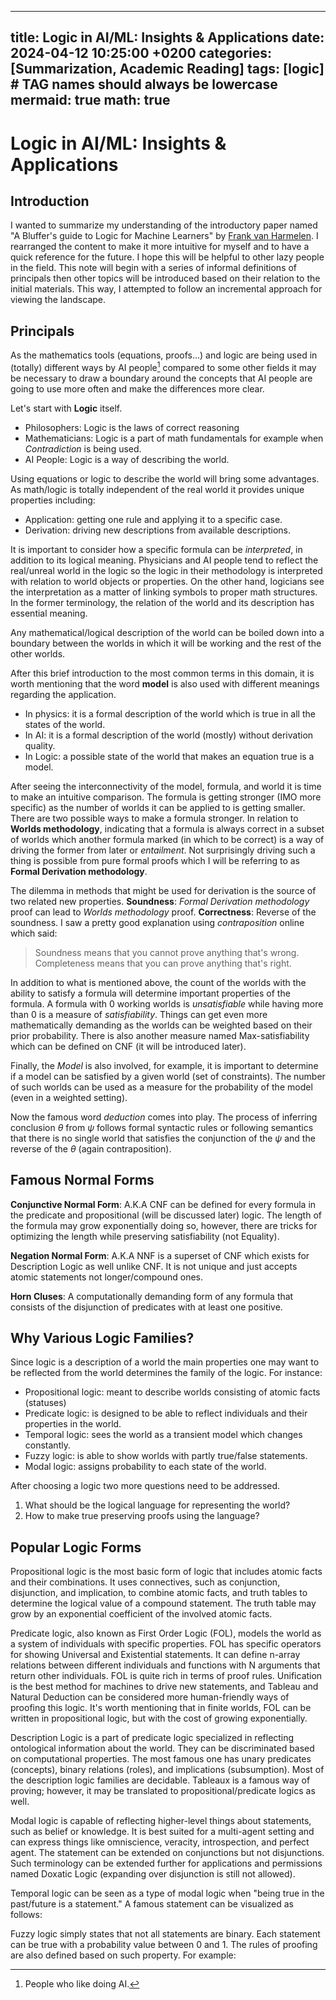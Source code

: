 
---
title: Logic in AI/ML: Insights & Applications
date: 2024-04-12 10:25:00 +0200
categories: [Summarization, Academic Reading]
tags: [logic]     # TAG names should always be lowercase
mermaid: true
math: true
---

# Logic in AI/ML: Insights & Applications

## Introduction

I wanted to summarize my understanding of the introductory paper named "A Bluffer's guide to Logic for Machine Learners" by [Frank van Harmelen](https://research.vu.nl/en/persons/frank-van-harmelen). I rearranged the content to make it more intuitive for myself and to have a quick reference for the future. I hope this will be helpful to other lazy people in the field. This note will begin with a series of informal definitions of principals then other topics will be introduced based on their relation to the initial materials. This way, I attempted to follow an incremental approach for viewing the landscape.

## Principals

As the mathematics tools (equations, proofs...) and logic are being used in (totally) different ways by AI people[^fn-nth-1] compared to some other fields it may be necessary to draw a boundary around the concepts that AI people are going to use more often and make the differences more clear. 

Let's start with **Logic** itself. 

 - Philosophers: Logic is the laws of correct reasoning
 - Mathematicians: Logic is a part of math fundamentals for example when *Contradiction* is being used.
 - AI People: Logic is a way of describing the world.

Using equations or logic to describe the world will bring some advantages. As math/logic is totally independent of the real world it provides unique properties including:

 - Application: getting one rule and applying it to a specific case.
 - Derivation: driving new descriptions from available descriptions.

It is important to consider how a specific formula can be *interpreted*, in addition to its logical meaning. Physicians and AI people tend to reflect the real/unreal world in the logic so the logic in their methodology is interpreted with relation to world objects or properties. On the other hand, logicians see the interpretation as a matter of linking symbols to proper math structures. In the former terminology, the relation of the world and its description has essential meaning. 

Any mathematical/logical description of the world can be boiled down into a boundary between the worlds in which it will be working and the rest of the other worlds. 

After this brief introduction to the most common terms in this domain, it is worth mentioning that the word **model** is also used with different meanings regarding the application.

 - In physics: it is a formal description of the world which is true in
   all the states of the world.
 - In AI: it is a formal description of the world (mostly) without
   derivation quality.
 - In Logic: a possible state of the world that makes an equation true
   is a model.

After seeing the interconnectivity of the model, formula, and world it is time to make an intuitive comparison. The formula is getting stronger (IMO more specific) as the number of worlds it can be applied to is getting smaller. There are two possible ways to make a formula stronger. In relation to **Worlds methodology**, indicating that a formula is always correct in a subset of worlds which another formula marked (in which to be correct) is a way of driving the former from later or *entailment*. Not surprisingly driving such a thing is possible from pure formal proofs which I will be referring to as **Formal Derivation methodology**. 


The dilemma in methods that might be used for derivation is the source of two related new properties. 
**Soundness**: *Formal Derivation methodology* proof can lead to *Worlds methodology* proof. 
**Correctness**: Reverse of the soundness. 
I saw a pretty good explanation using *contraposition* online which said:

> Soundness means that you cannot prove anything that's wrong. Completeness means that you can prove anything that's right.

In addition to what is mentioned above, the count of the worlds with the ability to satisfy a formula will determine important properties of the formula. A formula with 0 working worlds is *unsatisfiable* while having more than 0 is a measure of *satisfiability*. Things can get even more mathematically demanding as the worlds can be weighted based on their prior probability. There is also another measure named Max-satisfiability which can be defined on CNF (it will be introduced later). 

Finally, the *Model* is also involved, for example, it is important to determine if a model can be satisfied by a given world (set of constraints). The number of such worlds can be used as a measure for the probability of the model (even in a weighted setting). 

Now the famous word *deduction*  comes into play. The process of inferring conclusion $\theta$ from $\psi$ follows formal syntactic rules or following semantics that there is no single world that satisfies the conjunction of the $\psi$ and the reverse of the $\theta$ (again contraposition).


## Famous Normal Forms 

**Conjunctive Normal Form**: A.K.A CNF can be defined for every formula in the predicate and propositional (will be discussed later) logic. The length of the formula may grow exponentially doing so, however, there are tricks for optimizing the length while preserving satisfiability (not Equality). 

**Negation Normal Form**: A.K.A NNF is a superset of CNF which exists for Description Logic as well unlike CNF. It is not unique and just accepts atomic statements not longer/compound ones. 

**Horn Cluses**: A computationally demanding form of any formula that consists of the disjunction of predicates with at least one positive. 

## Why Various Logic Families?
Since logic is a description of a world the main properties one may want to be reflected from the world determines the family of the logic.  For instance: 

 - Propositional logic: meant to describe worlds consisting of atomic
   facts (statuses)
 - Predicate logic: is designed to be able to reflect individuals and
   their properties in the world.
 - Temporal logic: sees the world as a transient model which changes
   constantly.
 - Fuzzy logic: is able to show worlds with partly true/false
   statements.
 - Modal logic: assigns probability to each state of the world.

After choosing a logic two more questions need to be addressed. 
1. What should be the logical language for representing the world?
2. How to make true preserving proofs using the language?
 
 
## Popular Logic Forms 

Propositional logic is the most basic form of logic that includes atomic facts and their combinations. It uses connectives, such as conjunction, disjunction, and implication, to combine atomic facts, and truth tables to determine the logical value of a compound statement. The truth table may grow by an exponential coefficient of the involved atomic facts.

Predicate logic, also known as First Order Logic (FOL), models the world as a system of individuals with specific properties. FOL has specific operators for showing Universal and Existential statements. It can define n-array relations between different individuals and functions with N arguments that return other individuals. FOL is quite rich in terms of proof rules. Unification is the best method for machines to drive new statements, and Tableau and Natural Deduction can be considered more human-friendly ways of proofing this logic. It's worth mentioning that in finite worlds, FOL can be written in propositional logic, but with the cost of growing exponentially.

Description Logic is a part of predicate logic specialized in reflecting ontological information about the world. They can be discriminated based on computational properties. The most famous one has unary predicates (concepts), binary relations (roles), and implications (subsumption). Most of the description logic families are decidable. Tableaux is a famous way of proving; however, it may be translated to propositional/predicate logics as well.

Modal logic is capable of reflecting higher-level things about statements, such as belief or knowledge. It is best suited for a multi-agent setting and can express things like omniscience, veracity, introspection, and perfect agent. The statement can be extended on conjunctions but not disjunctions. Such terminology can be extended further for applications and permissions named Doxatic Logic (expanding over disjunction is still not allowed).

Temporal logic can be seen as a type of modal logic when "being true in the past/future is a statement." A famous statement can be visualized as follows: 

Fuzzy logic simply states that not all statements are binary. Each statement can be true with a probability value between 0 and 1. The rules of proofing are also defined based on such property. For example:


 
[^fn-nth-1]: People who like doing  AI.
